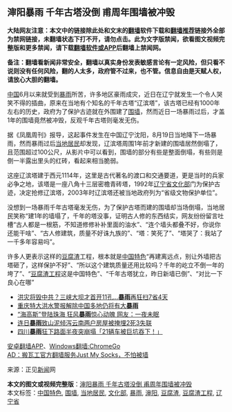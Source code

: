  <h2>渖阳暴雨 千年古塔没倒 甫周年围墙被冲毁</h2> <p class="notice"><b>大陆网友注意：本文中的链接除此处和文末的<a href="https://github.com/bannedbook/fanqiang" >翻墙</a>软件下载和<a href="https://github.com/killgcd/justmysocks/blob/master/README.md">翻墙推荐</a>链接外全部为禁网链接，未翻墙状态下打不开，请勿点击。此为文字版禁闻，欲看图文视频完整版和更多禁闻，请下载<a href="https://github.com/bannedbook/fanqiang">翻墙软件或APP</a>后翻墙上禁闻网。</p><p>备注：翻墙看新闻非常安全，翻墙以真实身份发表敏感言论有一定风险，但只看不说则没有任何风险，翻的人太多，政府管不过来，也不管。信息自由是天赋人权，请放心大胆的翻墙。</b></p>  <div class="entry"> <p></p> <p><span class='wp_keywordlink_affiliate'><a href="https://www.bannedbook.org/" title="中国" target="_blank">中国</a></span>6月以来就受到<a href="https://www.bannedbook.org/bnews/tag/%E6%9A%B4%E9%9B%A8/" class="st_tag internal_tag" rel="tag" title="标签 暴雨 下的日志">暴雨</a>所苦，许多地区豪雨成灾，近日在辽宁就发生一个令人哭笑不得的插曲，原来在当地有个知名的千年古塔“辽滨塔”，该古塔已经有1000年左右的历史，政府为了保护古迹就在外围建了<a href="https://www.bannedbook.org/bnews/tag/%E5%9B%B4%E5%A2%99/" class="st_tag internal_tag" rel="tag" title="标签 围墙 下的日志">围墙</a>，然而近日一场暴雨过后，才盖1年的围墙竟然被冲毁，反观千年古塔则毫发无伤。</p> <p>据《凤凰周刊》报导，这起事件发生在中国辽宁沈阳，8月19日当地降下一场暴雨，然而暴雨过后<a href="https://www.bannedbook.org/bnews/tag/%E5%BD%93%E5%9C%B0%E5%B1%85%E6%B0%91/" class="st_tag internal_tag" rel="tag" title="标签 当地居民 下的日志">当地居民</a>却发现，辽滨塔周围1年前才新建的围墙居然倒塌了，且范围超过100公尺，从影片中可以看到，围墙的部分有些是整面倒塌，有些则是倒一半露出里头的红砖，看起来相当脆弱。</p>  <p></p> <p></p> <p></p>  <p>这座辽滨塔建于西元1114年，这里是古代著名的渡口和交通要道，更是当时的兵家必争之地，该塔是一座八角十三层密檐青砖塔，1992年<a href="https://www.bannedbook.org/bnews/tag/%E8%BE%BD%E5%AE%81%E7%9C%81/" class="st_tag internal_tag" rel="tag" title="标签 辽宁省 下的日志">辽宁省</a><a href="https://www.bannedbook.org/bnews/tag/%E6%96%87%E5%8C%96%E9%83%A8/" class="st_tag internal_tag" rel="tag" title="标签 文化部 下的日志">文化部</a>门为保护古迹，决定抢修辽滨塔，2003年时辽滨塔还被当地政府列为“省级文物保护单位”。</p> <p>没想到一场暴雨千年古塔毫发无伤，为了保护古塔而建的围墙却当场倒塌，当地居民笑称“建1年的墙塌了，千年的塔没事，证明古人修的东西结实，网友纷纷留言吐槽“古人都是一根筋，不知道修修补补里面的油水”、“连个墙头都叠不好，你说你还能干啥”、“古人修建筑，质量不好诛九族的”、“塔：笑死了”、“塔哭了：我站了一千多年容易吗”。</p> <p></p>  <p>许多人更表示这样的<a href="https://www.bannedbook.org/bnews/tag/%E8%B1%86%E8%85%90%E6%B8%A3/" class="st_tag internal_tag" rel="tag" title="标签 豆腐渣 下的日志">豆腐渣</a>工程，根本就是<a href="https://www.bannedbook.org/bnews/tag/%e4%b8%ad%e5%9b%bd%e7%89%b9%e8%89%b2/" class="st_tag internal_tag" rel="tag" title="标签 中国特色 下的日志">中国特色</a>“再建离远点，别让外墙把古塔砸了，这样保护不好”、“所以这个建筑质量还用比较吗？千年的屹立不倒一年的垮了”、“<a href="https://www.bannedbook.org/bnews/tag/%e8%b1%86%e8%85%90%e6%b8%a3%e5%b7%a5%e7%a8%8b/" class="st_tag internal_tag" rel="tag" title="标签 豆腐渣工程 下的日志">豆腐渣工程</a>这是中国特色”、“千年古塔犹立，昨日新墙已倒”、“对比一下良心在哪”</p> <p></p> <ul class='op-related-articles' title='相关阅读'> <li><a href='https://www.bannedbook.org/bnews/cbnews/20200824/1384807.html' target='_blank'>洪灾将毁中共？三峡大坝才首开11孔…<b>暴雨</b>再狂扫7省4天</a></li> <li><a href='https://www.bannedbook.org/bnews/baitai/20200822/1384107.html' target='_blank'>重庆特大洪水警报解除中国多地仍将有大<b>暴雨</b></a></li> <li><a href='https://www.bannedbook.org/bnews/cbnews/20200820/1382762.html' target='_blank'>“海高斯”登陆珠海 狂风<b>暴雨</b>惊心动魄 网友：一夜未眠</a></li> <li><a href='https://www.bannedbook.org/bnews/baitai/20200819/1382587.html' target='_blank'>连日<b>暴雨</b>致山泥倾泻云南两户房屋被掩埋2死3失联</a></li> <li><a href='https://www.bannedbook.org/bnews/cnnews/20200819/1382414.html' target='_blank'>四川<b>暴雨</b>狂下路面半夜突崩塌「21辆车被巨坑吞下！」</a></li> </ul> <div class="texttj"> <a href="https://github.com/bannedbook/fanqiang/wiki/%E7%A6%81%E9%97%BB%E7%BD%91%E5%AE%89%E5%8D%93%E7%BF%BB%E5%A2%99%E6%96%B0%E9%97%BBAPP" target="_blank">安卓翻墙APP</a>、<a href="https://github.com/bannedbook/fanqiang/wiki/Chrome%E4%B8%80%E9%94%AE%E7%BF%BB%E5%A2%99%E5%8C%85" target="_blank">Windows翻墙:ChromeGo</a><br/> <a href="https://github.com/killgcd/justmysocks/blob/master/README.md" target="_blank">AD：搬瓦工官方翻墙服务Just My Socks，不怕被墙</a> </div><p>来源：正见<span class='wp_keywordlink_affiliate'><a href="https://www.bannedbook.org/" title="新闻">新闻</a></span>网</p> <a name='sharetosocial'></a>         <div><b>本文的图文或视频完整版</b>：<a href='https://www.bannedbook.org/bnews/cbnews/20200824/1385032.html'>渖阳暴雨 千年古塔没倒 甫周年围墙被冲毁</a></div>  </div><!--END ENTRY--> <div class="postfooter"> <div>本文标签：<a href="https://www.bannedbook.org/bnews/tag/%e4%b8%ad%e5%9b%bd%e7%89%b9%e8%89%b2/" rel="tag">中国特色</a>, <a href="https://www.bannedbook.org/bnews/tag/%E5%9B%B4%E5%A2%99/" rel="tag">围墙</a>, <a href="https://www.bannedbook.org/bnews/tag/%E5%BD%93%E5%9C%B0%E5%B1%85%E6%B0%91/" rel="tag">当地居民</a>, <a href="https://www.bannedbook.org/bnews/tag/%E6%96%87%E5%8C%96%E9%83%A8/" rel="tag">文化部</a>, <a href="https://www.bannedbook.org/bnews/tag/%E6%9A%B4%E9%9B%A8/" rel="tag">暴雨</a>, <a href="https://www.bannedbook.org/bnews/tag/%e6%b8%96%e9%98%b3/" rel="tag">渖阳</a>, <a href="https://www.bannedbook.org/bnews/tag/%E8%B1%86%E8%85%90%E6%B8%A3/" rel="tag">豆腐渣</a>, <a href="https://www.bannedbook.org/bnews/tag/%e8%b1%86%e8%85%90%e6%b8%a3%e5%b7%a5%e7%a8%8b/" rel="tag">豆腐渣工程</a>, <a href="https://www.bannedbook.org/bnews/tag/%E8%BE%BD%E5%AE%81%E7%9C%81/" rel="tag">辽宁省</a></div>  </div><!--END POSTFOOTER--> 